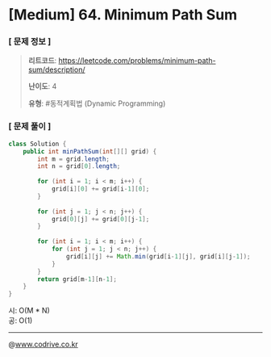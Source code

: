# [Medium] 64. Minimum Path Sum

### [ 문제 정보 ]
> **리트코드**: https://leetcode.com/problems/minimum-path-sum/description/
> 
> **난이도**: 4
>
> **유형**: #동적계획법 (Dynamic Programming)


### [ 문제 풀이 ]
```Java
class Solution {
    public int minPathSum(int[][] grid) {
        int m = grid.length;
        int n = grid[0].length;
        
        for (int i = 1; i < m; i++) {
            grid[i][0] += grid[i-1][0];
        }
        
        for (int j = 1; j < n; j++) {
            grid[0][j] += grid[0][j-1];
        }
    
        for (int i = 1; i < m; i++) {
            for (int j = 1; j < n; j++) {
                grid[i][j] += Math.min(grid[i-1][j], grid[i][j-1]);
            }
        }
        return grid[m-1][n-1];
    }
}
```
시: O(M * N)<br>공: O(1)


---
@www.codrive.co.kr